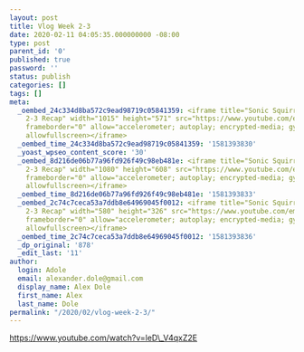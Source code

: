 ```yaml
---
layout: post
title: Vlog Week 2-3
date: 2020-02-11 04:05:35.000000000 -08:00
type: post
parent_id: '0'
published: true
password: ''
status: publish
categories: []
tags: []
meta:
  _oembed_24c334d8ba572c9ead98719c05841359: <iframe title="Sonic Squirrels 2020 Weeks
    2-3 Recap" width="1015" height="571" src="https://www.youtube.com/embed/leD_V4qxZ2E?feature=oembed"
    frameborder="0" allow="accelerometer; autoplay; encrypted-media; gyroscope; picture-in-picture"
    allowfullscreen></iframe>
  _oembed_time_24c334d8ba572c9ead98719c05841359: '1581393830'
  _yoast_wpseo_content_score: '30'
  _oembed_8d216de06b77a96fd926f49c98eb481e: <iframe title="Sonic Squirrels 2020 Weeks
    2-3 Recap" width="1080" height="608" src="https://www.youtube.com/embed/leD_V4qxZ2E?feature=oembed"
    frameborder="0" allow="accelerometer; autoplay; encrypted-media; gyroscope; picture-in-picture"
    allowfullscreen></iframe>
  _oembed_time_8d216de06b77a96fd926f49c98eb481e: '1581393833'
  _oembed_2c74c7ceca53a7ddb8e64969045f0012: <iframe title="Sonic Squirrels 2020 Weeks
    2-3 Recap" width="580" height="326" src="https://www.youtube.com/embed/leD_V4qxZ2E?feature=oembed"
    frameborder="0" allow="accelerometer; autoplay; encrypted-media; gyroscope; picture-in-picture"
    allowfullscreen></iframe>
  _oembed_time_2c74c7ceca53a7ddb8e64969045f0012: '1581393836'
  _dp_original: '878'
  _edit_last: '11'
author:
  login: Adole
  email: alexander.dole@gmail.com
  display_name: Alex Dole
  first_name: Alex
  last_name: Dole
permalink: "/2020/02/vlog-week-2-3/"
---
```

https://www.youtube.com/watch?v=leD\_V4qxZ2E

